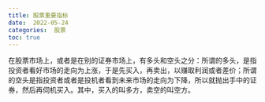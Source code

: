```yaml
---
title: 股票重要指标
date:  2022-05-24
categories:  股票
toc: true
---
```


在股票市场上，或者是在别的证券市场上，有多头和空头之分：所谓的多头，是指投资者看好市场的走向为上涨，于是先买入，再卖出，以赚取利润或者差价；所谓的空头是指投资者或者是投机者看到未来市场的走向为下降，所以就抛出手中的证券，然后再伺机买入。其中，买入的叫多方，卖空的叫空方。
